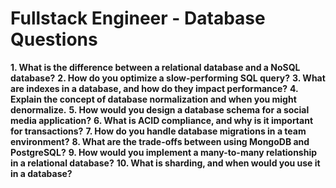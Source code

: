 # Fullstack Engineer - Database Questions

**1. What is the difference between a relational database and a NoSQL database?**
**2. How do you optimize a slow-performing SQL query?**
**3. What are indexes in a database, and how do they impact performance?**
**4. Explain the concept of database normalization and when you might denormalize.**
**5. How would you design a database schema for a social media application?**
**6. What is ACID compliance, and why is it important for transactions?**
**7. How do you handle database migrations in a team environment?**
**8. What are the trade-offs between using MongoDB and PostgreSQL?**
**9. How would you implement a many-to-many relationship in a relational database?**
**10. What is sharding, and when would you use it in a database?**
